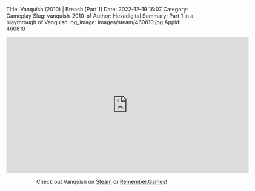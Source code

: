 Title: Vanquish (2010) | Breach [Part 1]
Date: 2022-12-19 16:07
Category: Gameplay
Slug: vanquish-2010-p1
Author: Hexadigital
Summary: Part 1 in a playthrough of Vanquish.
og_image: images/steam/460810.jpg
Appid: 460810

<center><iframe src="https://www.youtube.com/embed/7x_YNdc4e8Y?feature=oembed" allow="accelerometer; autoplay; encrypted-media; gyroscope; picture-in-picture" width="640" height="360" frameborder="0"></iframe>

Check out Vanquish on [Steam](https://store.steampowered.com/app/460810/?curator_clanid=34633900) or [Remember.Games](https://remember.games/game/5442/vanquish/)!</center>

